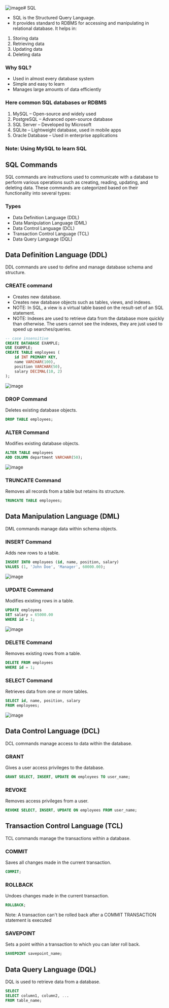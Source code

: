![image](https://github.com/user-attachments/assets/a75f8e4a-bfb4-490f-9646-70412ebb834e)# SQL
* SQL is the Structured Query Language.
* It provides standard to RDBMS for accessing and manipulating in relational database.
It helps in:
1. Storing data
2. Retrieving data
3. Updating data
4. Deleting data

### Why SQL?
* Used in almost every database system
* Simple and easy to learn
* Manages large amounts of data efficiently

### Here common SQL databases or RDBMS
1. MySQL – Open-source and widely used
2. PostgreSQL – Advanced open-source database
3. SQL Server – Developed by Microsoft
4. SQLite – Lightweight database, used in mobile apps
5. Oracle Database – Used in enterprise applications

### Note: Using MySQL to learn SQL

## SQL Commands
SQL commands are instructions used to communicate with a database to perform various operations such as creating, reading, updating, and deleting data. These commands are categorized based on their functionality into several types:
### Types
* Data Definition Language (DDL)
* Data Manipulation Language (DML)
* Data Control Language (DCL)
* Transaction Control Language (TCL)
* Data Query Language (DQL)

## Data Definition Language (DDL)
DDL commands are used to define and manage database schema and structure.
### CREATE command
* Creates new database.
* Creates new database objects such as tables, views, and indexes.
* NOTE: In SQL, a view is a virtual table based on the result-set of an SQL statement.
* NOTE: Indexes are used to retrieve data from the database more quickly than otherwise. The users cannot see the indexes, they are just used to speed up searches/queries.
``` SQL
-- case insensitive
CREATE DATABASE EXAMPLE;
USE EXAMPLE;
CREATE TABLE employees (
    id INT PRIMARY KEY,
    name VARCHAR(100),
    position VARCHAR(50),
    salary DECIMAL(10, 2)
);
```
![image](https://github.com/user-attachments/assets/91d766cd-51cc-4df9-8afd-22bc38dfa9aa)


### DROP Command
Deletes existing database objects.
``` SQL
DROP TABLE employees;
```

### ALTER Command
Modifies existing database objects.
``` SQL
ALTER TABLE employees
ADD COLUMN department VARCHAR(50);
```

![image](https://github.com/user-attachments/assets/00b54d96-7e3e-40bf-bae6-f98fe30bde58)

### TRUNCATE Command
Removes all records from a table but retains its structure.
``` SQL
TRUNCATE TABLE employees;
```

## Data Manipulation Language (DML)
DML commands manage data within schema objects.

### INSERT Command
Adds new rows to a table.
``` SQL
INSERT INTO employees (id, name, position, salary)
VALUES (1, 'John Doe', 'Manager', 60000.00);
```
![image](https://github.com/user-attachments/assets/8d137c97-dc57-4791-b4de-57662e3e8591)

### UPDATE Command
Modifies existing rows in a table.
``` SQL
UPDATE employees
SET salary = 65000.00
WHERE id = 1;
```
![image](https://github.com/user-attachments/assets/ab20f4cf-d3f8-46c3-870c-0ad9a117fe5b)

### DELETE Command
Removes existing rows from a table.
``` SQL
DELETE FROM employees
WHERE id = 1;
```

### SELECT Command
Retrieves data from one or more tables.
``` SQL
SELECT id, name, position, salary
FROM employees;
```
![image](https://github.com/user-attachments/assets/93be02c5-c355-4600-bffd-6074c80fbf59)

## Data Control Language (DCL)
DCL commands manage access to data within the database.
### GRANT
Gives a user access privileges to the database.
``` SQL
GRANT SELECT, INSERT, UPDATE ON employees TO user_name;
```

### REVOKE
Removes access privileges from a user.
``` SQL
REVOKE SELECT, INSERT, UPDATE ON employees FROM user_name;
```

## Transaction Control Language (TCL)
TCL commands manage the transactions within a database.

### COMMIT
Saves all changes made in the current transaction.
``` SQL
COMMIT;
```

### ROLLBACK
Undoes changes made in the current transaction.
``` SQL
ROLLBACK;
```
Note: A transaction can't be rolled back after a COMMIT TRANSACTION statement is executed

### SAVEPOINT
Sets a point within a transaction to which you can later roll back.
``` SQL
SAVEPOINT savepoint_name;
```

## Data Query Language (DQL)
DQL is used to retrieve data from a database.
``` SQL
SELECT
SELECT column1, column2, ...
FROM table_name;
```
